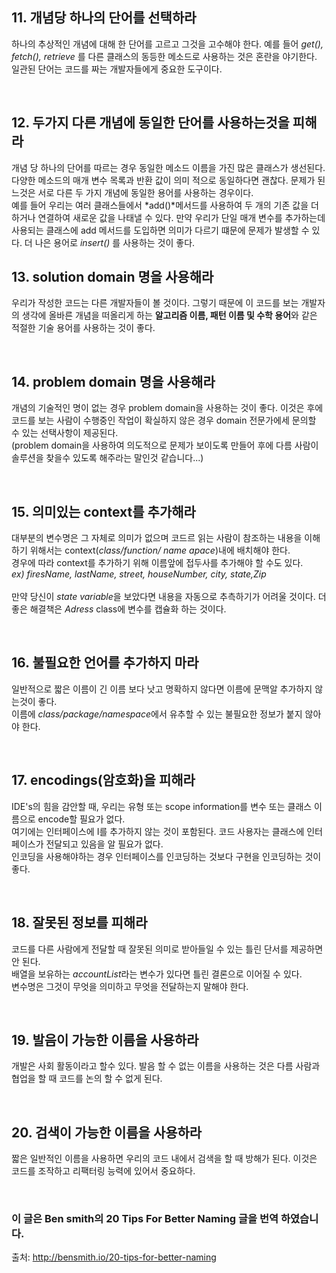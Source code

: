 ## 11. 개념당 하나의 단어를 선택하라
하나의 추상적인 개념에 대해 한 단어를 고르고 그것을 고수해야 한다. 예를 들어 *get(), fetch(), retrieve* 를 다른 클래스의 동등한 메소드로 사용하는 것은 혼란을 야기한다. 일관된 단어는 코드를 짜는 개발자들에게 중요한 도구이다.

<br>

## 12. 두가지 다른 개념에 동일한 단어를 사용하는것을 피해라
개념 당 하나의 단어를 따르는 경우 동일한 메소드 이름을 가진 많은 클래스가 생선된다. 다양한 메소드의 매개 변수 목록과 반환 값이 의미 적으로 동일하다면 괜찮다. 문제가 된느것은 서로 다른 두 가지 개념에 동일한 용어를 사용하는 경우이다.<br>
예를 들어 우리는 여러 클래스들에서 *add()*메서드를 사용하여 두 개의 기존 값을 더하거나 연결하여 새로운 값을 나태낼 수 있다.
만약 우리가 단일 매개 변수를 추가하는데 사용되는 클래스에 add 메서드를 도입하면 의미가 다르기 떄문에 문제가 발생할 수 있다. 더 나은 용어로 *insert()* 를 사용하는 것이 좋다. 
<br>

## 13. solution domain 명을 사용해라
우리가 작성한 코드는 다른 개발자들이 볼 것이다. 그렇기 때문에 이 코드를 보는 개발자의 생각에 올바른 개념을 떠올리게 하는 **알고리즘 이름, 패턴 이름 및 수학 용어**와 같은 적절한 기술 용어를 사용하는 것이 좋다.

<br>

## 14. problem domain 명을 사용해라
개념의 기술적인 명이 없는 경우 problem domain을 사용하는 것이 좋다. 이것은 후에 코드를 보는 사람이 수행중인 작업이 확실하지 않은 경우 domain 전문가에세 문의할 수 있는 선택사항이 제공된다.
<br>
(problem domain을 사용하여 의도적으로 문제가 보이도록 만들어 후에 다름 사람이 솔루션을 찾을수 있도록 해주라는 말인것 같습니다...)

<br>

## 15. 의미있는 context를 추가해라
대부분의 변수명은 그 자체로 의미가 없으며 코드르 읽는 사람이 참조하는 내용을 이해하기 위해서는 context(*class/function/ name apace*)내에 배치해야 한다. <br>
경우에 따라 context를 추가하기 위해 이름앞에 접두사를 추가해야 할 수도 있다. <br>
*ex) firesName, lastName, street, houseNumber, city, state,Zip*<br><br>
만약 당신이 *state variable*을 보았다면 내용을 자동으로 추측하기가 어려울 것이다. 더 좋은 해결책은 *Adress* class에 
변수를 캡슐화 하는 것이다.

<br>

## 16. 불필요한 언어를 추가하지 마라
일반적으로 짧은 이름이 긴 이름 보다 낫고 명확하지 않다면 이름에 문맥알 추가하지 않는것이 좋다. <br>
이름에 *class/package/namespace*에서 유추할 수 있는 불필요한 정보가 붙지 않아야 한다.

<br>

## 17. encodings(암호화)을 피해라
IDE's의 힘을 감안할 때, 우리는 유형 또는 scope information를 변수 또는 클래스 이름으로 encode할 필요가 없다.<br>
여기에는 인터페이스에 I를 추가하지 않는 것이 포함된다. 코드 사용자는 클래스에 인터페이스가 전달되고 있음을 알 필요가 없다. <br>인코딩을 사용해야하는 경우 인터페이스를 인코딩하는 것보다 구현을 인코딩하는 것이 좋다.

<br>

## 18. 잘못된 정보를 피해라
코드를 다른 사람에게 전달할 때 잘못된 의미로 받아들일 수 있는 틀린 단서를 제공하면 안 된다. <br>배열을 보유하는 *accountList*라는 변수가 있다면 틀린 결론으로 이어질 수 있다. <br>변수명은 그것이 무엇을 의미하고 무엇을 전달하는지 말해야 한다.

<br>

## 19. 발음이 가능한 이름을 사용하라
개발은 사회 활동이라고 할수 있다. 발음 할 수 없는 이름을 사용하는 것은 다름 사람과 협업을 할 때 코드를 논의 할 수 없게 된다.

<br>

## 20. 검색이 가능한 이름을 사용하라
짧은 일반적인 이름을 사용하면 우리의 코드 내에서 검색을 할 때 방해가 된다. 이것은 코드를 조작하고 리팩터링 능력에 있어서 중요하다.

<br>

### 이 글은 Ben smith의 20 Tips For Better Naming 글을 번역 하였습니다. 
출처: <http://bensmith.io/20-tips-for-better-naming>